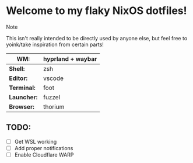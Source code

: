 # Welcome to my flaky NixOS dotfiles!

> [!NOTE]
> This isn't really intended to be directly used by anyone else, but feel free to yoink/take inspiration from certain parts!

| **WM:**       | hyprland + waybar |
| ------------- | ----------------- |
| **Shell:**    | zsh               |
| **Editor:**   | vscode            |
| **Terminal:** | foot              |
| **Launcher:** | fuzzel            |
| **Browser:**  | thorium           |

## TODO:

- [ ] Get WSL working
- [ ] Add proper notifications
- [ ] Enable Cloudflare WARP
